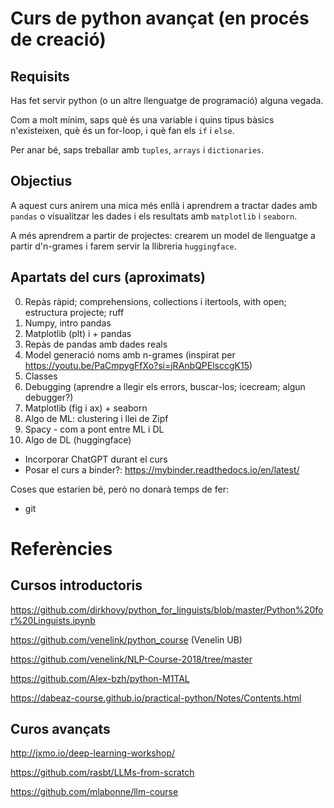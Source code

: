 # Curs de python avançat (en procés de creació)

## Requisits

Has fet servir python (o un altre llenguatge de programació) alguna vegada.

Com a molt mínim, saps què és una variable i quins tipus bàsics n'existeixen,
què és un for-loop, i què fan els `if` i `else`.

Per anar bé, saps treballar amb `tuples`, `arrays` i `dictionaries`.

## Objectius

A aquest curs anirem una mica més enllà i aprendrem a tractar dades amb `pandas` o
visualitzar les dades i els resultats amb `matplotlib` i `seaborn`.

A més aprendrem a partir de projectes: crearem un model de llenguatge a partir d'n-grames
i farem servir la llibreria `huggingface`.

## Apartats del curs (aproximats)

0. Repàs ràpid; comprehensions, collections i itertools, with open; estructura projecte; ruff
1. Numpy, intro pandas
2. Matplotlib (plt) i + pandas
3. Repàs de pandas amb dades reals
4. Model generació noms amb n-grames (inspirat per https://youtu.be/PaCmpygFfXo?si=jRAnbQPElsccgK15)
5. Classes
6. Debugging (aprendre a llegir els errors, buscar-los; icecream; algun debugger?)
7. Matplotlib (fig i ax) + seaborn
8. Algo de ML: clustering i llei de Zipf
9. Spacy - com a pont entre ML i DL
10. Algo de DL (huggingface)

- Incorporar ChatGPT durant el curs
- Posar el curs a binder?: https://mybinder.readthedocs.io/en/latest/

Coses que estarien bé, però no donarà temps de fer:
- git


# Referències

## Cursos introductoris

https://github.com/dirkhovy/python_for_linguists/blob/master/Python%20for%20Linguists.ipynb

https://github.com/venelink/python_course (Venelin UB)

https://github.com/venelink/NLP-Course-2018/tree/master

https://github.com/Alex-bzh/python-M1TAL

https://dabeaz-course.github.io/practical-python/Notes/Contents.html

## Curos avançats

http://jxmo.io/deep-learning-workshop/

https://github.com/rasbt/LLMs-from-scratch

https://github.com/mlabonne/llm-course
